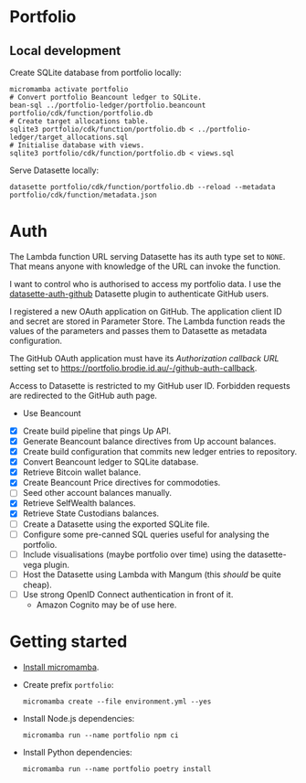 # Portfolio

## Local development

Create SQLite database from portfolio locally:

    micromamba activate portfolio
    # Convert portfolio Beancount ledger to SQLite.
    bean-sql ../portfolio-ledger/portfolio.beancount portfolio/cdk/function/portfolio.db
    # Create target allocations table.
    sqlite3 portfolio/cdk/function/portfolio.db < ../portfolio-ledger/target_allocations.sql
    # Initialise database with views.
    sqlite3 portfolio/cdk/function/portfolio.db < views.sql

Serve Datasette locally:

    datasette portfolio/cdk/function/portfolio.db --reload --metadata portfolio/cdk/function/metadata.json


# Auth

The Lambda function URL serving Datasette has its auth type set to `NONE`. That
means anyone with knowledge of the URL can invoke the function.

I want to control who is authorised to access my portfolio data. I use the
[datasette-auth-github](https://datasette.io/plugins/datasette-auth-github) Datasette
plugin to authenticate GitHub users.

I registered a new OAuth application on GitHub. The application client ID and secret
are stored in Parameter Store. The Lambda function reads the values of the parameters
and passes them to Datasette as metadata configuration.

The GitHub OAuth application must have its *Authorization callback URL* setting
set to https://portfolio.brodie.id.au/-/github-auth-callback.

Access to Datasette is restricted to my GitHub user ID. Forbidden requests are
redirected to the GitHub auth page.

- Use Beancount
- [x] Create build pipeline that pings Up API.
- [x] Generate Beancount balance directives from Up account balances.
- [x] Create build configuration that commits new ledger entries to repository.
- [x] Convert Beancount ledger to SQLite database.
- [x] Retrieve Bitcoin wallet balance.
- [x] Create Beancount Price directives for commodoties.
- [ ] Seed other account balances manually.
- [x] Retrieve SelfWealth balances.
- [x] Retrieve State Custodians balances.
- [ ] Create a Datasette using the exported SQLite file.
- [ ] Configure some pre-canned SQL queries useful for analysing the portfolio.
- [ ] Include visualisations (maybe portfolio over time) using the datasette-vega plugin.
- [ ] Host the Datasette using Lambda with Mangum (this *should* be quite cheap).
- [ ] Use strong OpenID Connect authentication in front of it.
  - Amazon Cognito may be of use here.


# Getting started

- [Install micromamba](https://mamba.readthedocs.io/en/latest/installation.html).
- Create prefix `portfolio`:

      micromamba create --file environment.yml --yes
- Install Node.js dependencies:

      micromamba run --name portfolio npm ci
- Install Python dependencies:

      micromamba run --name portfolio poetry install
